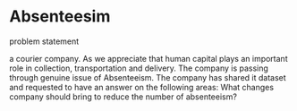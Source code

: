 # Absenteesim

problem statement

a courier company. As we appreciate that human capital plays an important role
in collection, transportation and delivery. The company is passing through genuine
issue of Absenteeism. The company has shared it dataset and requested to have an
answer on the following areas:
What changes company should bring to reduce the number of absenteeism?
